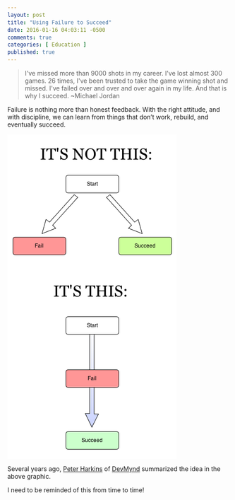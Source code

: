 ```yaml
---
layout: post
title: "Using Failure to Succeed"
date: 2016-01-16 04:03:11 -0500
comments: true
categories: [ Education ]
published: true
---
```


>I've missed more than 9000 shots in my career. I've lost almost 300 games. 26 times, I've been trusted to take the game winning shot and missed. I've failed over and over and over again in my life. And that is why I succeed.
>~Michael Jordan

<!--more-->

Failure is nothing more than honest feedback. With the right attitude, and with discipline, we can learn from things that don’t work, rebuild, and eventually succeed.

<img src="/images/failure_to_success.png" align="middle" style="border:2px;">

Several years ago, [Peter Harkins](https://twitter.com/pushcx) of [DevMynd](https://devmynd.com) summarized the idea in the above graphic.

I need to be reminded of this from time to time!

